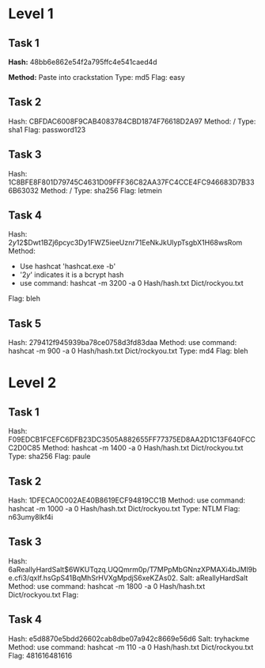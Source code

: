 # Level 1

## Task 1
**Hash:** 48bb6e862e54f2a795ffc4e541caed4d

**Method:** Paste into crackstation
Type: md5
Flag: easy

## Task 2
Hash: CBFDAC6008F9CAB4083784CBD1874F76618D2A97 
Method: /
Type: sha1
Flag: password123

## Task 3
Hash: 1C8BFE8F801D79745C4631D09FFF36C82AA37FC4CCE4FC946683D7B336B63032
Method: /
Type: sha256
Flag: letmein

## Task 4
Hash: $2y$12$Dwt1BZj6pcyc3Dy1FWZ5ieeUznr71EeNkJkUlypTsgbX1H68wsRom
Method:  

- Use hashcat 'hashcat.exe -b'
- '$2y$' indicates it is a bcrypt hash
- use command: hashcat -m 3200 -a 0 Hash/hash.txt Dict/rockyou.txt

Flag: bleh

## Task 5
Hash: 279412f945939ba78ce0758d3fd83daa 
Method: use command: hashcat -m 900 -a 0 Hash/hash.txt Dict/rockyou.txt
Type: md4
Flag: bleh

# Level 2

## Task 1
Hash:  F09EDCB1FCEFC6DFB23DC3505A882655FF77375ED8AA2D1C13F640FCCC2D0C85
Method: hashcat -m 1400 -a 0 Hash/hash.txt Dict/rockyou.txt
Type: sha256
Flag: paule

## Task 2
Hash: 1DFECA0C002AE40B8619ECF94819CC1B
Method: use command: hashcat -m 1000 -a 0 Hash/hash.txt Dict/rockyou.txt
Type: NTLM
Flag: n63umy8lkf4i

## Task 3
Hash:  $6$aReallyHardSalt$6WKUTqzq.UQQmrm0p/T7MPpMbGNnzXPMAXi4bJMl9be.cfi3/qxIf.hsGpS41BqMhSrHVXgMpdjS6xeKZAs02.
Salt:  aReallyHardSalt
Method: use command: hashcat -m 1800 -a 0 Hash/hash.txt Dict/rockyou.txt
Flag: 

## Task 4
Hash: e5d8870e5bdd26602cab8dbe07a942c8669e56d6
Salt: tryhackme
Method: use command: hashcat -m 110 -a 0 Hash/hash.txt Dict/rockyou.txt
Flag: 481616481616
